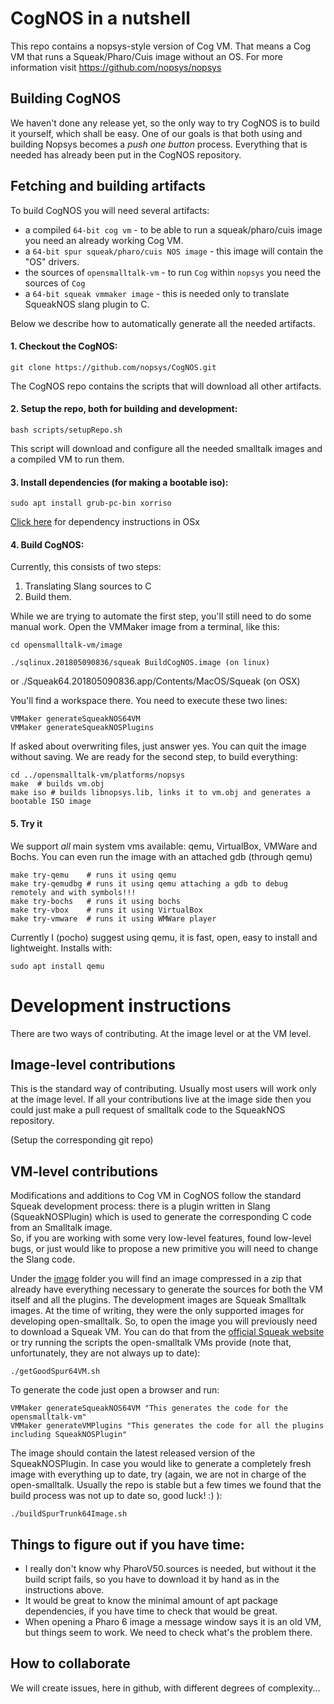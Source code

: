 # CogNOS in a nutshell

This repo contains a nopsys-style version of Cog VM. That means a Cog VM that runs a Squeak/Pharo/Cuis image without an OS.
For more information visit  https://github.com/nopsys/nopsys

## Building CogNOS

We haven't done any release yet, so the only way to try CogNOS is to build it yourself, which shall be easy.
One of our goals is that both using and building Nopsys becomes a *push one button* process.
Everything that is needed has already been put in the CogNOS repository.

## Fetching and building artifacts

To build CogNOS you will need several artifacts:

- a compiled `64-bit cog vm` - to be able to run a squeak/pharo/cuis image you need an already working Cog VM.
- a `64-bit spur squeak/pharo/cuis NOS image` - this image will contain the "OS" drivers. 
- the sources of `opensmalltalk-vm` - to run `Cog` within `nopsys` you need the sources of `Cog`
- a `64-bit squeak vmmaker image` - this is needed only to translate SqueakNOS slang plugin to C.

Below we describe how to automatically generate all the needed artifacts. 

<!--
- a `nopsys` repo - will provide the infrastructure to build a basic libnopsys, link it with the Cog VM and generate a bootable ISO image. Also will let us run the ISO image in a system VM like VirtualBox or QEMU.
-->


#### 1. Checkout the CogNOS:

    git clone https://github.com/nopsys/CogNOS.git
<!--    git submodule update --init --recursive -->

The CogNOS repo contains the scripts that will download all other artifacts.

#### 2. Setup the repo, both for building and development:

    bash scripts/setupRepo.sh
    
This script will download and configure all the needed smalltalk images and a compiled VM to run them.

#### 3. Install dependencies (for making a bootable iso):

    sudo apt install grub-pc-bin xorriso
    
[Click here](Documentation/buildOSx.md) for dependency instructions in OSx      

#### 4. Build CogNOS:

Currently, this consists of two steps: 
1. Translating Slang sources to C 
2. Build them. 

While we are trying to automate the first step, you'll still need to do some manual work. Open the VMMaker
image from a terminal, like this:

    cd opensmalltalk-vm/image
    
    ./sqlinux.201805090836/squeak BuildCogNOS.image (on linux)
or
    ./Squeak64.201805090836.app/Contents/MacOS/Squeak (on OSX)

You'll find a workspace there. You need to execute these two lines:

    VMMaker generateSqueakNOS64VM
    VMMaker generateSqueakNOSPlugins

If asked about overwriting files, just answer yes. You can quit the image without saving. We are
ready for the second step, to build everything: 

    cd ../opensmalltalk-vm/platforms/nopsys
    make  # builds vm.obj
    make iso # builds libnopsys.lib, links it to vm.obj and generates a bootable ISO image

#### 5. Try it

We support _all_ main system vms available: qemu, VirtualBox, 
VMWare and Bochs. You can even run the image with an attached gdb (through qemu)

    make try-qemu    # runs it using qemu
    make try-qemudbg # runs it using qemu attaching a gdb to debug remotely and with symbols!!!
    make try-bochs   # runs it using bochs
    make try-vbox    # runs it using VirtualBox
    make try-vmware  # runs it using WMWare player


Currently I (pocho) suggest using qemu, it is fast, open, easy to install and lightweight. Installs with:

    sudo apt install qemu

# Development instructions

There are two ways of contributing. At the image level or at the VM level.

## Image-level contributions
This is the standard way of contributing. Usually most users will work only at the image level. If all your contributions live at the image side then you could just make a pull request of smalltalk code to the SqueakNOS repository. 

(Setup the corresponding git repo)

## VM-level contributions

Modifications and additions to Cog VM in CogNOS follow the standard Squeak development process: there is a plugin written in Slang (SqueakNOSPlugin) which is used to generate the corresponding C code from an Smalltalk image.   
So, if you are working with some very low-level features, found low-level bugs, or just would like to propose a new primitive you will need to change the Slang code. 

Under the [image](https://github.com/nopsys/opensmalltalk-vm/tree/Cog/image) folder you will find an image compressed in a zip that already have everything necessary to generate the sources for both the VM itself and all the plugins. The development images are Squeak Smalltalk images. At the time of writing, they were the only supported images for developing open-smalltalk. So, to open the image you will previously need to download a Squeak VM. You can do that from the [official Squeak website](http://squeak.org/) or try running the scripts the open-smalltalk VMs provide (note that, unfortunately, they are not always up to date):

    ./getGoodSpur64VM.sh
    
To generate the code just open a browser and run:

    VMMaker generateSqueakNOS64VM "This generates the code for the opensmalltalk-vm"
    VMMaker generateVMPlugins "This generates the code for all the plugins including SqueakNOSPlugin"

The image should contain the latest released version of the SqueakNOSPlugin. In case you would like to generate a completely fresh image with everything up to date, try (again, we are not in charge of the open-smalltalk. Usually the repo is stable but a few times we found that the build process was not up to date so, good luck! :) ):

    ./buildSpurTrunk64Image.sh
    
## Things to figure out if you have time: 

 - I really don't know why PharoV50.sources is needed, but without it the build script fails, so you have to download it by hand as in the instructions above. 
 - It would be great to know the minimal amount of apt package dependencies, if you have time to check that would be great.
 - When opening a Pharo 6 image a message window says it is an old VM, but things seem to work. We need to check what's the problem there.

## How to collaborate
We will create issues, here in github, with different degrees of complexity...

